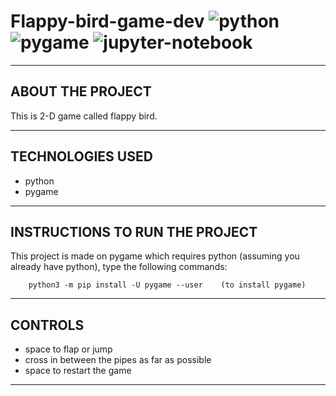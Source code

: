 # Flappy-bird-game-dev  ![python](https://img.shields.io/badge/python-3-blue) ![pygame](https://img.shields.io/badge/pygame-.-brightgreen) ![jupyter-notebook](https://img.shields.io/badge/jupyter%20-notebook-blue)
----------------------------
ABOUT THE PROJECT
---------------------------

This is 2-D game called flappy bird.

----------------------------
TECHNOLOGIES USED
----------------------------

- python
- pygame

----------------------------
INSTRUCTIONS TO RUN THE PROJECT
----------------------------

This project is made on pygame which requires python (assuming you already have python), type the following commands:
		
		python3 -m pip install -U pygame --user    (to install pygame)


----------------------------
CONTROLS
----------------------------

- space to flap or jump
- cross in between the pipes as far as possible
- space to restart the game 
 
---------------------------
